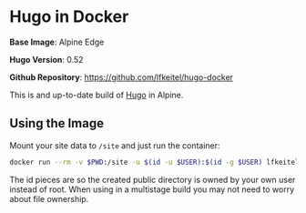 # Hugo in Docker

**Base Image**: Alpine Edge

**Hugo Version**: 0.52

**Github Repository**: https://github.com/lfkeitel/hugo-docker

This is and up-to-date build of [Hugo](https://gohugo.io/) in Alpine.

## Using the Image

Mount your site data to `/site` and just run the container:

```sh
docker run --rm -v $PWD:/site -u $(id -u $USER):$(id -g $USER) lfkeitel/hugo
```

The id pieces are so the created public directory is owned by your own user instead
of root. When using in a multistage build you may not need to worry about file
ownership.
